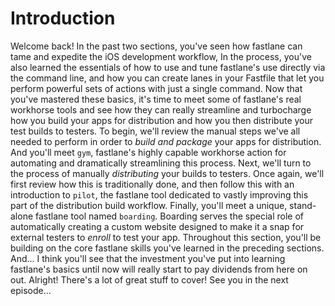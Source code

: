 # Introduction
Welcome back!
In the past two sections, you've seen how fastlane can tame and expedite the iOS development workflow, In the process, you've also learned the essentials of how to use and tune fastlane's use directly via the command line, and how you can create lanes in your Fastfile that let you perform powerful sets of actions with just a single command. 
Now that you've mastered these basics, it's time to meet some of fastlane's real workhorse tools and see how they can really streamline and turbocharge how you build your apps for distribution and how you then distribute your test builds to testers.
To begin, we'll review the manual steps we've all needed to perform in order to *build and package* your apps for distribution. And you'll meet `gym`, fastlane's highly capable workhorse action for automating and dramatically streamlining this process.
Next, we'll turn to the process of manually *distributing* your builds to testers. Once again, we'll first review how this is traditionally done, and then follow this with an introduction to `pilot`, the fastlane tool dedicated to vastly improving this part of the distribution build workflow.
Finally, you'll meet a unique, stand-alone fastlane tool named `boarding`. Boarding serves the special role of automatically creating a custom website designed to make it a snap for external testers to *enroll* to test your app.
Throughout this section, you'll be building on the core fastlane skills you've learned in the preceding sections. And… I think you'll see that the investment you've put into learning fastlane's basics until now will really start to pay dividends from here on out.
Alright! There's a lot of great stuff to cover! See you in the next episode…